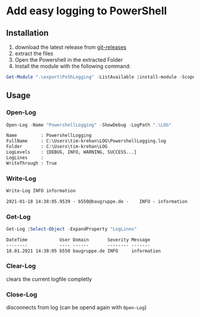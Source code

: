 # Add easy logging to PowerShell

## Installation

1. download the latest release from [git-releases](https://github.com/tim-krehan/powershell-logging/releases)
2. extract the files
3. Open the Powershell in the extracted Folder
4. Install the module with the following command:

``` powershell
Get-Module ".\export\PoShLogging" -ListAvailable |install-module -Scope CurrentUser
```

## Usage

### Open-Log

``` powershell
Open-Log -Name "PowershellLogging" -ShowDebug -LogPath ".\LOG"
```

``` txt
Name         : PowershellLogging
FullName     : C:\Users\tim-krehan\LOG\PowershellLogging.log
Folder       : C:\Users\tim-krehan\LOG
LogLevels    : {DEBUG, INFO, WARNING, SUCCESS...}
LogLines     :
WriteThrough : True
```

### Write-Log

``` powershell
Write-Log INFO information
```

``` txt
2021-01-18 14:38:05.9539 - b550@baugruppe.de -    INFO - information
```

### Get-Log

``` powershell
Get-Log |Select-Object -ExpandProperty "LogLines"
```

``` txt
DateTime            User Domain       Severity Message
--------            ---- ------       -------- -------    
18.01.2021 14:38:05 b550 baugruppe.de INFO     information
```

### Clear-Log

clears the current logfile completly

### Close-Log

disconnects from log (can be opend again with ` Open-Log `)
